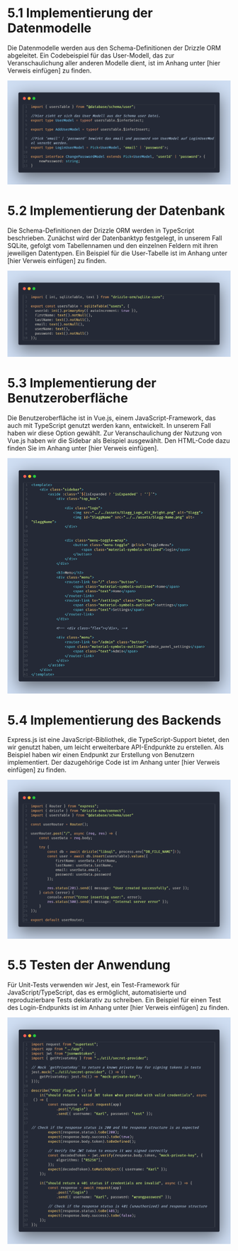# 5.1 Implementierung der Datenmodelle
Die Datenmodelle werden aus den Schema-Definitionen der Drizzle ORM abgeleitet. Ein Codebeispiel für das User-Modell, das zur Veranschaulichung aller anderen Modelle dient, ist im Anhang unter [hier Verweis einfügen] zu finden.

![common-user.png](./common-user.png)

# 5.2 Implementierung der Datenbank
Die Schema-Definitionen der Drizzle ORM werden in TypeScript beschrieben. Zunächst wird der Datenbanktyp festgelegt, in unserem Fall SQLite, gefolgt vom Tabellennamen und den einzelnen Feldern mit ihren jeweiligen Datentypen. Ein Beispiel für die User-Tabelle ist im Anhang unter [hier Verweis einfügen] zu finden.

![user-drizzle.png](./user-drizzle.png)

# 5.3 Implementierung der Benutzeroberfläche
Die Benutzeroberfläche ist in Vue.js, einem JavaScript-Framework, das auch mit TypeScript genutzt werden kann, entwickelt. In unserem Fall haben wir diese Option gewählt. Zur Veranschaulichung der Nutzung von Vue.js haben wir die Sidebar als Beispiel ausgewählt. Den HTML-Code dazu finden Sie im Anhang unter [hier Verweis einfügen].

![sidebar-component-template.png](./sidebar-component-template.png)

# 5.4 Implementierung des Backends
Express.js ist eine JavaScript-Bibliothek, die TypeScript-Support bietet, den wir genutzt haben, um leicht erweiterbare API-Endpunkte zu erstellen. Als Beispiel haben wir einen Endpunkt zur Erstellung von Benutzern implementiert. Der dazugehörige Code ist im Anhang unter [hier Verweis einfügen] zu finden.

![userApiRoute.png](./userApiRoute.png)

# 5.5 Testen der Anwendung
Für Unit-Tests verwenden wir Jest, ein Test-Framework für JavaScript/TypeScript, das es ermöglicht, automatisierte und reproduzierbare Tests deklarativ zu schreiben. Ein Beispiel für einen Test des Login-Endpunkts ist im Anhang unter [hier Verweis einfügen] zu finden.

![jestBackendUnitTest.png](./jestBackendUnitTest.png)
